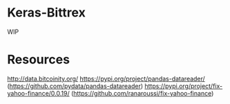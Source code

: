 # Keras-Bittrex

WIP

# Resources
http://data.bitcoinity.org/
https://pypi.org/project/pandas-datareader/ (https://github.com/pydata/pandas-datareader)
https://pypi.org/project/fix-yahoo-finance/0.0.19/ (https://github.com/ranaroussi/fix-yahoo-finance)